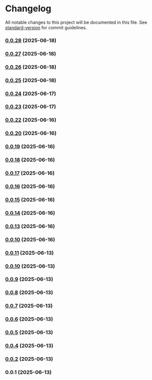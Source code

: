 # Changelog

All notable changes to this project will be documented in this file. See [standard-version](https://github.com/conventional-changelog/standard-version) for commit guidelines.

### [0.0.28](https://github.com/Dzsidzsi/R3FTest2/compare/v0.0.27...v0.0.28) (2025-06-18)

### [0.0.27](https://github.com/Dzsidzsi/R3FTest2/compare/v0.0.26...v0.0.27) (2025-06-18)

### [0.0.26](https://github.com/Dzsidzsi/R3FTest2/compare/v0.0.25...v0.0.26) (2025-06-18)

### [0.0.25](https://github.com/Dzsidzsi/R3FTest2/compare/v0.0.24...v0.0.25) (2025-06-18)

### [0.0.24](https://github.com/Dzsidzsi/R3FTest2/compare/v0.0.23...v0.0.24) (2025-06-17)

### [0.0.23](https://github.com/Dzsidzsi/R3FTest2/compare/v0.0.22...v0.0.23) (2025-06-17)

### [0.0.22](https://github.com/Dzsidzsi/R3FTest2/compare/v0.0.21...v0.0.22) (2025-06-16)

### [0.0.20](https://github.com/Dzsidzsi/R3FTest2/compare/v0.0.17...v0.0.20) (2025-06-16)

### [0.0.19](https://github.com/Dzsidzsi/R3FTest2/compare/v0.0.18...v0.0.19) (2025-06-16)

### [0.0.18](https://github.com/Dzsidzsi/R3FTest2/compare/v0.0.17...v0.0.18) (2025-06-16)

### [0.0.17](https://github.com/Dzsidzsi/R3FTest2/compare/v0.0.16...v0.0.17) (2025-06-16)

### [0.0.16](https://github.com/Dzsidzsi/R3FTest2/compare/v0.0.15...v0.0.16) (2025-06-16)

### [0.0.15](https://github.com/Dzsidzsi/R3FTest2/compare/v0.0.14...v0.0.15) (2025-06-16)

### [0.0.14](https://github.com/Dzsidzsi/R3FTest2/compare/v0.0.13...v0.0.14) (2025-06-16)

### [0.0.13](https://github.com/Dzsidzsi/R3FTest2/compare/v0.0.11...v0.0.13) (2025-06-16)

### [0.0.10](https://github.com/Dzsidzsi/R3FTest2/compare/v0.0.11...v0.0.10) (2025-06-16)

### [0.0.11](https://github.com/Dzsidzsi/R3FTest2/compare/v0.0.10...v0.0.11) (2025-06-13)

### [0.0.10](https://github.com/Dzsidzsi/R3FTest2/compare/v0.0.9...v0.0.10) (2025-06-13)

### [0.0.9](https://github.com/Dzsidzsi/R3FTest2/compare/v0.0.8...v0.0.9) (2025-06-13)

### [0.0.8](https://github.com/Dzsidzsi/R3FTest2/compare/v0.0.7...v0.0.8) (2025-06-13)

### [0.0.7](https://github.com/Dzsidzsi/R3FTest2/compare/v0.0.6...v0.0.7) (2025-06-13)

### [0.0.6](https://github.com/Dzsidzsi/R3FTest2/compare/v0.0.5...v0.0.6) (2025-06-13)

### [0.0.5](https://github.com/Dzsidzsi/R3FTest2/compare/v0.0.4...v0.0.5) (2025-06-13)

### [0.0.4](https://github.com/Dzsidzsi/R3FTest2/compare/v0.0.2...v0.0.4) (2025-06-13)

### [0.0.2](https://github.com/Dzsidzsi/R3FTest2/compare/v0.0.1...v0.0.2) (2025-06-13)

### 0.0.1 (2025-06-13)
